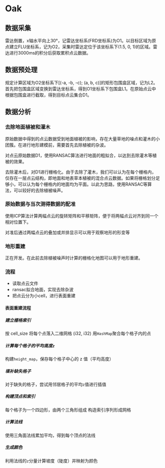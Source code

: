 # Oak

## 数据采集

雷达倒置，x轴水平向上30°，记雷达坐标系(FRD坐标系)为O1。以目标区域为原点建立FLU坐标系，记为O2，采集时雷达定位于该坐标系下(1.5, 0, 1)的区域。雷达进行3000ms的积分后获取累积点云数据。

## 数据预处理

规定计算区域为O2坐标系下[(-a, -b, -c); (a, b, c)]的矩形包围盒区域，记为L2。首先把包围盒区域变换到雷达坐标系，得到O1坐标系下包围盒L1。在原始点云中根据包围盒进行截取，得到目标点云集合D1。

## 数据分析

### 去除地面植被和灌木

原始数据中得到的点云数据受到地面植被的影响，存在大量草地的噪点和灌木的小团簇。在进行地形建模前，需要首先去除植被的杂波。

对点云原始数据D1，使用RANSAC算法进行地面的粗拟合，以达到去除灌木等植被的效果。

去除灌木后，对D1进行栅格化。由于去除了灌木，我们可以认为在每个栅格内，仅存在一层点云结构，即地面和地表草本植被的混合点云数据。如果将栅格划分足够小，可以认为每个栅格内的地面均为平面。以此为思路，使用RANSAC等算法，可以较好的去除植被噪声。

### 原始数据与当次测得数据的配准

使用ICP算法计算两幅点云的旋转矩阵和平移矩阵，便于将两幅点云对齐到同一个相对位置下。

对准后通过两幅点云的叠加或并排显示可以用于观察地形的形变等

### 地形重建

正在开发。在此前去除植被噪声时计算的栅格化地图可以用于地形重建。

### 流程

- 读取点云文件
- ransac拟合地面，实现去除杂波
- 把点云分为小cell，进行表面重建

#### 表面重建流程

##### 建立栅格索引

按 cell_size 将每个点落入二维网格 (i32, i32)
用`HashMap`聚合每个格子内的点

##### 计算每个格子的平均高度`z`

构建`height_map`，保存每个格子中心的 z 值（平均高度）

##### 填补缺失格子

对于缺失的格子，尝试用邻居格子的平均`z`值进行插值

##### 构建顶点和索引

每个格子为一个四边形，由两个三角形组成
构造索引序列形成网格

##### 计算法线

使用三角面法线累加平均，得到每个顶点的法线

##### 生成颜色

利用法线的`z`分量计算坡度（陡度）并映射为颜色
